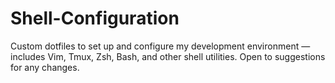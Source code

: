 # Shell-Configuration
Custom dotfiles to set up and configure my development environment — includes Vim, Tmux, Zsh, Bash, and other shell utilities. Open to suggestions for any changes.

